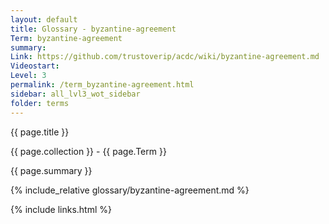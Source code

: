 ```yaml
---
layout: default
title: Glossary - byzantine-agreement
Term: byzantine-agreement
summary: 
Link: https://github.com/trustoverip/acdc/wiki/byzantine-agreement.md
Videostart: 
Level: 3
permalink: /term_byzantine-agreement.html
sidebar: all_lvl3_wot_sidebar
folder: terms
---
```


{{ page.title }}

{{ page.collection }} - {{ page.Term }}

   {{ page.summary }}

{% include_relative glossary/byzantine-agreement.md %}

 {% include links.html %} 
